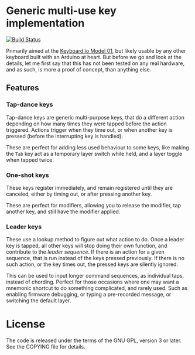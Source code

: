 Generic multi-use key implementation
====================================

[![Build Status](https://travis-ci.org/algernon/arduino-kbd-tap-dance.svg?branch=master)](https://travis-ci.org/algernon/arduino-kbd-tap-dance)

Primarily aimed at the [Keyboard.io Model 01][kbdio], but likely usable by any
other keyboard built with an Arduino at heart. But before we go and look at the
details, let me first say that this has not been tested on any real hardware,
and as such, is more a proof of concept, than anything else.

 [kbdio]: https://shop.keyboard.io/

Features
--------

### Tap-dance keys

Tap-dance keys are generic multi-purpose keys, that do a different action
depending on how many times they were tapped before the action triggered.
Actions trigger when they time out, or when another key is pressed (before the
interrupting key is handled).
  
These are perfect for adding less used behaviour to some keys, like making the
`Tab` key act as a temporary layer switch while held, and a layer toggle when
tapped twice.
  
### One-shot keys

These keys register immediately, and remain registered until they are canceled,
either by timing out, or after pressing another key.
  
These are perfect for modifiers, allowing you to release the modifier, tap
another key, and still have the modifier applied.
  
### Leader keys

These use a lookup method to figure out what action to do. Once a leader key is
tapped, all other keys will stop doing their own function, and contribute to the
*leader sequence*. If there is an action for a given sequence, that is run
instead of the keys pressed previously. If there is no such action, or the key
times out, the pressed keys are silently ignored.
  
This can be used to input longer command sequences, as individual taps, instead
of chording. Perfect for those occasions where one may want a mnemonic shortcut
to do something complicated, and rarely used. Such as enabling firmware
debugging, or typing a pre-recorded message, or switching the default layer.

License
=======

The code is released under the terms of the GNU GPL, version 3 or later. See the
COPYING file for details.
